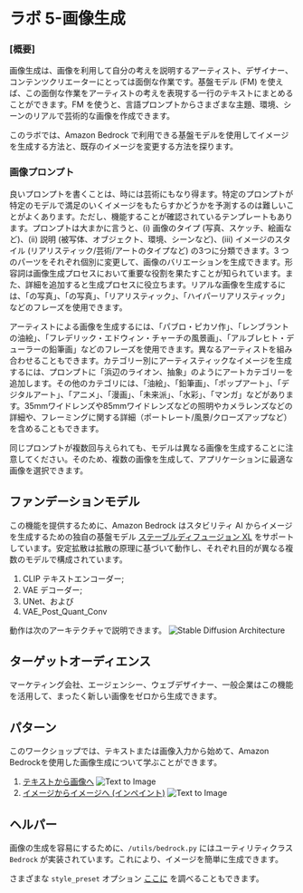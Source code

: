 # ラボ 5-画像生成

### [概要]

画像生成は、画像を利用して自分の考えを説明するアーティスト、デザイナー、コンテンツクリエーターにとっては面倒な作業です。基盤モデル (FM) を使えば、この面倒な作業をアーティストの考えを表現する一行のテキストにまとめることができます。FM を使うと、言語プロンプトからさまざまな主題、環境、シーンのリアルで芸術的な画像を作成できます。

このラボでは、Amazon Bedrock で利用できる基盤モデルを使用してイメージを生成する方法と、既存のイメージを変更する方法を探ります。

### 画像プロンプト

良いプロンプトを書くことは、時には芸術にもなり得ます。特定のプロンプトが特定のモデルで満足のいくイメージをもたらすかどうかを予測するのは難しいことがよくあります。ただし、機能することが確認されているテンプレートもあります。プロンプトは大まかに言うと、(i) 画像のタイプ (写真、スケッチ、絵画など)、(ii) 説明 (被写体、オブジェクト、環境、シーンなど)、(iii) イメージのスタイル (リアリスティック/芸術/アートのタイプなど) の3つに分類できます。3 つのパーツをそれぞれ個別に変更して、画像のバリエーションを生成できます。形容詞は画像生成プロセスにおいて重要な役割を果たすことが知られています。また、詳細を追加すると生成プロセスに役立ちます。リアルな画像を生成するには、「の写真」、「の写真」、「リアリスティック」、「ハイパーリアリスティック」などのフレーズを使用できます。

アーティストによる画像を生成するには、「パブロ・ピカソ作」、「レンブラントの油絵」、「フレデリック・エドウィン・チャーチの風景画」、「アルブレヒト・デューラーの鉛筆画」などのフレーズを使用できます。異なるアーティストを組み合わせることもできます。カテゴリー別にアーティスティックなイメージを生成するには、プロンプトに「浜辺のライオン、抽象」のようにアートカテゴリーを追加します。その他のカテゴリには、「油絵」、「鉛筆画」、「ポップアート」、「デジタルアート」、「アニメ」、「漫画」、「未来派」、「水彩」、「マンガ」などがあります。35mmワイドレンズや85mmワイドレンズなどの照明やカメラレンズなどの詳細や、フレーミングに関する詳細（ポートレート/風景/クローズアップなど）を含めることもできます。

同じプロンプトが複数回与えられても、モデルは異なる画像を生成することに注意してください。そのため、複数の画像を生成して、アプリケーションに最適な画像を選択できます。

## ファンデーションモデル

この機能を提供するために、Amazon Bedrock はスタビリティ AI からイメージを生成するための独自の基盤モデル [ステーブルディフュージョン XL](https://stability.ai/stablediffusion) をサポートしています。安定拡散は拡散の原理に基づいて動作し、それぞれ目的が異なる複数のモデルで構成されています。

1.  CLIP テキストエンコーダー;
2.  VAE デコーダー;
3.  UNet、および
4.  VAE_Post_Quant_Conv

動作は次のアーキテクチャで説明できます。
![Stable Diffusion Architecture](./images/sd.png)

## ターゲットオーディエンス

マーケティング会社、エージェンシー、ウェブデザイナー、一般企業はこの機能を活用して、まったく新しい画像をゼロから生成できます。

## パターン

このワークショップでは、テキストまたは画像入力から始めて、Amazon Bedrockを使用した画像生成について学ぶことができます。

1.  [テキストから画像へ](./Bedrock%20Stable%20Diffusion%20XL.ipynb)
    ![Text to Image](./images/71-txt-2-img.png)
2.  [イメージからイメージへ (インペイント)](./Bedrock%20Stable%20Diffusion%20XL.ipynb)
    ![Text to Image](./images/72-img-2-img.png)

## ヘルパー

画像の生成を容易にするために、`/utils/bedrock.py` にはユーティリティクラス `Bedrock` が実装されています。これにより、イメージを簡単に生成できます。

さまざまな `style_preset` オプション [ここに](https://platform.stability.ai/docs/features/animation/parameters#available-styles) を調べることもできます。
